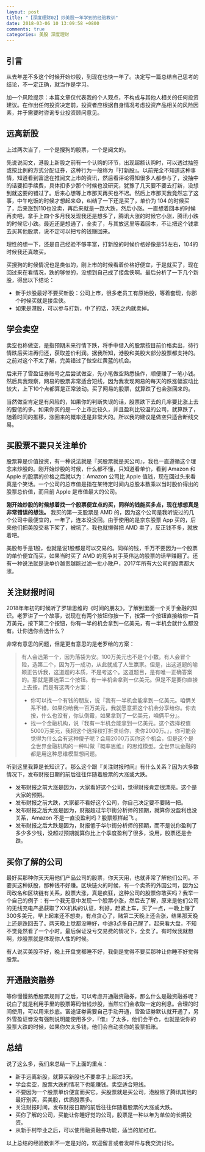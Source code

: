 ```yaml
---
layout: post
title: "【深度理财02】炒美股一年学到的经验教训"
date: 2018-03-06 10 13:09:58 +0800
comments: true
categories: 美股 深度理财
---
```


## 引言

从去年差不多这个时候开始炒股，到现在也快一年了。决定写一篇总结自己思考的结论，不一定正确，就当作是学习。

加一个风险提示：本篇文章仅代表我的个人观点，不构成与其他人相关的任何投资建议。在作出任何投资决定前，投资者应根据自身情况考虑投资产品相关的风险因素，并于需要时咨询专业投资顾问意见。

## 远离新股

上过两次当了，一个是搜狗的股票，一个是阅文的。

先说说阅文，港股上新股之前有一个认购的环节，出现超额认购时，可以透过抽签或按比例的方式分配证券，这种行为一般称为『打新股』。以前完全不知道这种事情，知道看到富途在推阅文上市的资讯，然后看评论得知很多人都参与了，没抽中的话要扣手续费，具体扣多少那个时候也没研究，犹豫了几天要不要去打新，没想到就这要的错过了。后来心想等上市那天再买也不迟。然后上市那天我竟然忘了这事，中午吃饭的时候才想起来😅，纠结了一下还是买了，单价为 104 的时候买了，后来涨到110也没卖，再后来就是一路大跌，然后小涨。一直想着回本的时候再卖吧，拿手上四个多月我发现我还是想多了，腾讯大涨的时候它小涨，腾讯小跌的时候它小跌。最近还是想通了，全卖了，与其放这里等着回本，不让把这个钱拿去买其他股票，说不定可以把亏的钱赚回来。

<!--more-->

理性的想一下，还是自己经验不够丰富，打新股的时候价格好像是55左右，104的时候我还真敢买。

买搜狗的时候情况也是类似的，刚上市的时候看着价格好便宜，于是就买了，现在回过来在看情况，跌的够惨的，没想到自己成了接盘侠啊。最后分析了一下几个新股，得出以下结论：

- 新手炒股最好不要买新股：公司上市，很多老员工有原始股，等着套现，你那个时候买就是接盘侠。
- 如果是港股，可以参与打新，中了的话，3天之内就卖掉。

## 学会卖空

卖空也称做空，是指预期未来行情下跌，将手中借入的股票按目前价格卖出，待行情跌后买进再归还，获取差价利润。据我所知，港股和美股大部分股票都支持的。之前对这个不太了解，完美错过了做空红黄蓝的机会。

后来开了雪盈证券账号之后尝试做空，先小笔做空熟悉操作，顺便赚了一笔小钱。然后具我观察，网易的股票非常适合短线，因为我发现网易的每天的跌涨幅波动比较大，上下10个点都算是正常波动。买了网易的股票，就算跌了也会涨回来的。

当然做空肯定是有风险的，如果你的判断失误的话，股票跌下去的几率要比涨上去的要低的多。如果你买的是一个上市比较久，并且盈利比较温的公司，就算跌了，随着时间的推移，涨回来的概率还是非常大的。所以我的建议是做空只适合断线交易。

## 买股票不要只关注单价

股票算是价值投资，有一种说法就是『买股票就是买公司』，我也一直遵循这个理念来炒股的。刚开始炒股的时候，什么都不懂，只知道看单价，看到 Amazon 和 Apple 的股票的价格之后就以为：Amazon 公司比 Apple 值钱，现在回过头来看真是个笑话。一个公司的总市值是指在某特定时间内总股本数乘以当时股价得出的股票总价值，而目前 Apple 是市值最大的公司。

**刚开始炒股的时候想着找一个股票便宜点的买，同样的钱能买多点，现在想想真是非常错误的想法。** 我买的第一支股票是 AMD 的，因为这个公司是我听说过的几个公司中最便宜的，一年了，连本没没回。由于使用的是京东股票 App 买的，后来他们把美股交易下架了，被坑了。我也就懒得把 AMD 卖了，反正钱不多，就放着吧。

美股每手是1股，也就是说1股都是可以交易的。同样的钱，千万不要因为一个股票的单价便宜而买，如果当时买了 AMD 的竞争对手英伟达的股票的话早赚翻了。还有一种说法就是说单价越贵越能过滤一批小散户，2017年所有大公司的股票都大涨。

## 关注财报时间

2018年年初的时候听了罗辑思维的《时间的朋友》，了解到里面一个关于金融的知识。老罗讲了一个故事，说现在有两个按钮你按一下，按第一个按钮直接给你一百万美元，按下第二个按钮，你有一半的机会拿到一亿美元，有一半机会就什么都没有。让你选你会选什么？

非常有意思的问题，但是更有意思的是老罗给的方案：

> 有人会选第一个，因为落袋为安。100万美元也不是个小数。有人会冒个险，选第二个，因为万一成功，从此就成了人生赢家。但是，出这道题的喻颖正告诉我，这道题的本质，不是考这个。这道题目，是有唯一正确答案的。那就是要选第二个按钮。有一半机会拿到一亿美元。但是不是要你直接上去按，而是有这两个方案：
>  
> - 你可以找一个有钱的朋友，说『我有一半机会能拿到一亿美元。咱俩关系不错，如果你给我一百万美元，我就愿意把这个机会分享给你。你去按，什么也没有，你认倒霉，如果拿到了一亿美元，咱俩平分』。
> - 找一个金融机构，说『我有一半机会能拿到一亿美元。这个选择权值5000万美元，我把这个选择权打折卖给你，卖你2000万。』，你可能会觉得为什么会有这种傻子呢？会用2000万买你这个机会，但是这个是全世界金融机构的一种叫做『概率思维』的思维模型。全世界玩金融的都是用这种思维模型想问题。

听到这里我算是长知识了。那么这个跟『关注财报时间』有什么关系？因为大多数情况下，发布财报日期的前后往往伴随着股票的大涨或大跌。

- 发布财报之前大涨是因为，大家看好这个公司，觉得财报肯定很漂亮。这个是大家的预期。
- 发布财报之前大跌，大家都不看好这个公司，你自己决定要不要赌一把。
- 发布财报之后大涨是因为，财报超过华尔街分析师的预期，就算你没盈利也没关系，Amazon 不是一直没盈利吗？股票照样起飞 。
- 发布财报之后大跌是因为，财报低于华尔街分析师的预期，而不是说你盈利了多少多少钱，没超过预期就算你比上个季度盈利了很多，没用，股票还是会跌。

## 买你了解的公司

最好买那种你天天用他们产品公司的股票，你天天用，也就非常了解他们公司。不要买这种妖股，那种钱不好赚。区块链火的时候，有一个卖茶的外国公司，因为公司改名和区块链有关系，股票大涨，真是疯狂，这种公司的股票你敢买吗？我举一个自己的例子：有一个我无意中发现一个股票小涨，然后去了解，原来是他们公司的无线充电产品获取了XX机构的认证，利好，赶紧上车，买了一点，一晚上赚了300多美元，早上起来还不想卖，有点贪心了，赌第二天晚上还会涨，结果那天晚上还是跌回去了。两天晚上觉都没睡好，中途3点多自己醒了，起来看大盘，不知不觉竟然看了一个小时。最后保证没亏交易费的情况下，全卖了。有时候我就想啊，炒股票就是体现你人性的时候。

有人说买美股不好，晚上开盘觉都睡不好，我倒是觉得不要买那种让你睡不好觉得股票。

## 开通融资融券

等你慢慢熟悉股票规则了之后，可以考虑开通融资融券，那么什么是融资融券呢？说白了就是利用手里的股票筹码借钱炒股，当然它们会收取一定的利息。合理的时间使用，可以用来抄底。富途证劵需要自己手动开通，雪盈证劵默认就开通了，另外雪盈证劵没有强制说明能使用多少，『借』了太多，他们会平仓，也就是说你的股票大跌的时候，如果你欠太多钱，他们会自动卖你的股票抵账。

## 总结

说了这么多，我们来总结一下上面的重点：

- 新手远离新股，就算买新股也不要拿手上超过3天。
- 学会卖空，股票大跌的情况下也能赚钱。卖空适合短线。
- 不要因为一个股票单价便宜而买它。买股票就是买公司，港股除了腾讯其他的最好别买，买美股，优质股票多。
- 关注财报时间，发布财报日期的前后往往伴随着股票的大涨或大跌。
- 买你了解的公司，买能让你睡好觉的公司，股票是一种以年为单位的长期投资。
- 从新手村毕业之后，可以使用融资融券功能，适当的加杠杠。

以上总结的经验教训不一定是对的，欢迎留言或者发邮件与我交流讨论。